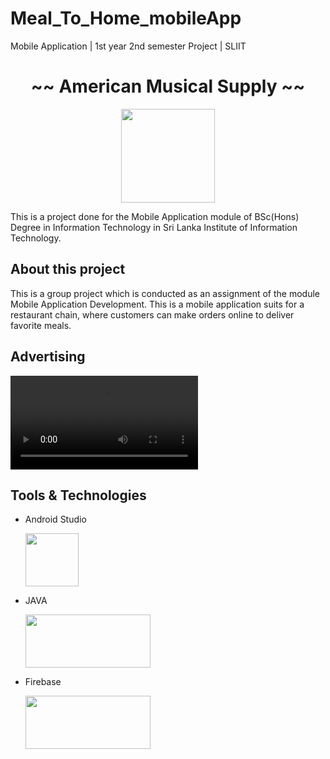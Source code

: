 # Meal_To_Home_mobileApp
Mobile Application | 1st year 2nd semester Project | SLIIT


<h1 align="center">~~ American Musical Supply ~~</h1>

<p align="center">
 
  <img src="https://user-images.githubusercontent.com/88779731/145366578-f024b7ab-00b3-49e1-a4cc-62a0883a8ad8.jpg" width="150" height="150"/>
</p>
<p>

  
  This is a project done for the Mobile Application module of BSc(Hons) Degree in Information Technology in Sri Lanka Institute of Information Technology.
  
  </p>
  
  <h2>About this project</h2>
  This is a group project which is conducted as an assignment of the module Mobile Application Development. This is a mobile application suits for a restaurant chain, where customers can make orders online to deliver favorite meals.
  
  
  <h2>Advertising</h2>
  <video controls autoplay>
  <source src="https://youtu.be/Ycgmel8ApsA" type="video/mp4">
  Your browser does not support the video tag.
  </video>
  
  
  <h2>Tools & Technologies</h2>
  
  - Android Studio
   
      <img src="https://1.bp.blogspot.com/-LgTa-xDiknI/X4EflN56boI/AAAAAAAAPuk/24YyKnqiGkwRS9-_9suPKkfsAwO4wHYEgCLcBGAsYHQ/s0/image9.png" width="85" height="85"/>
  
    
  - JAVA
   
     <img src="https://images.vexels.com/media/users/3/166401/isolated/lists/b82aa7ac3f736dd78570dd3fa3fa9e24-java-programming-language-icon.png"  width="200" height="85"/>
    
    
  - Firebase
   
     <img src="https://miro.medium.com/max/800/0*CPTNvq87xG-sUGdx.png"  width="200" height="85"/>
  
  

  
    



